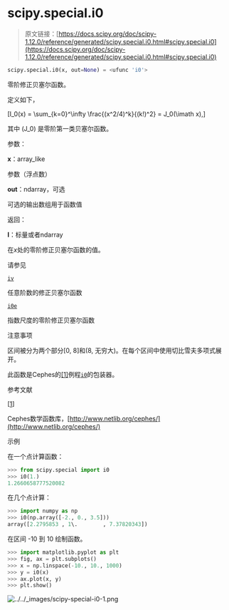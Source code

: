 # scipy.special.i0

> 原文链接：[https://docs.scipy.org/doc/scipy-1.12.0/reference/generated/scipy.special.i0.html#scipy.special.i0](https://docs.scipy.org/doc/scipy-1.12.0/reference/generated/scipy.special.i0.html#scipy.special.i0)

```py
scipy.special.i0(x, out=None) = <ufunc 'i0'>
```

零阶修正贝塞尔函数。

定义如下，

\[I_0(x) = \sum_{k=0}^\infty \frac{(x^2/4)^k}{(k!)^2} = J_0(\imath x),\]

其中 \(J_0\) 是零阶第一类贝塞尔函数。

参数：

**x**：array_like

参数（浮点数）

**out**：ndarray，可选

可选的输出数组用于函数值

返回：

**I**：标量或者ndarray

在*x*处的零阶修正贝塞尔函数的值。

请参见

[`iv`](scipy.special.iv.html#scipy.special.iv "scipy.special.iv")

任意阶数的修正贝塞尔函数

[`i0e`](scipy.special.i0e.html#scipy.special.i0e "scipy.special.i0e")

指数尺度的零阶修正贝塞尔函数

注意事项

区间被分为两个部分[0, 8]和(8, 无穷大)。在每个区间中使用切比雪夫多项式展开。

此函数是Cephes的[[1]](#rf4d8c9b3b9ec-1)例程[`i0`](#scipy.special.i0 "scipy.special.i0")的包装器。

参考文献

[[1](#id1)]

Cephes数学函数库，[http://www.netlib.org/cephes/](http://www.netlib.org/cephes/)

示例

在一个点计算函数：

```py
>>> from scipy.special import i0
>>> i0(1.)
1.2660658777520082 
```

在几个点计算：

```py
>>> import numpy as np
>>> i0(np.array([-2., 0., 3.5]))
array([2.2795853 , 1\.        , 7.37820343]) 
```

在区间 -10 到 10 绘制函数。

```py
>>> import matplotlib.pyplot as plt
>>> fig, ax = plt.subplots()
>>> x = np.linspace(-10., 10., 1000)
>>> y = i0(x)
>>> ax.plot(x, y)
>>> plt.show() 
```

![../../_images/scipy-special-i0-1.png](../Images/c7c0e89046d545053db426937cd5aa9f.png)
